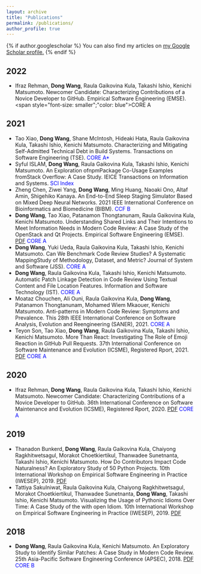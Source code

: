 ```yaml
---
layout: archive
title: "Publications"
permalink: /publications/
author_profile: true
---
```


{% if author.googlescholar %}
  You can also find my articles on <u><a href="{{author.googlescholar}}">my Google Scholar profile</a>.</u>
{% endif %}
## 2022
* Ifraz Rehman, **Dong Wang**, Raula Gaikovina Kula, Takashi Ishio, Kenichi Matsumoto. Newcomer Candidate: Characterizing Contributions of a Novice Developer to GitHub. Empirical Software Engineering (EMSE). <span style="font-size: smaller";"color: blue">CORE A</span>
## 2021
* Tao Xiao, **Dong Wang**, Shane McIntosh, Hideaki Hata, Raula Gaikovina Kula, Takashi Ishio, Kenichi Matsumoto. Characterizing and Mitigating Self-Admitted Technical Debt in Build Systems. Transactions on Software Engineering (TSE). <span style="color:blue">CORE A*</span>
* Syful ISLAM, **Dong Wang**, Raula Gaikovina Kula, Takashi Ishio, Kenichi Matsumoto. An Exploration ofnpmPackage Co-Usage Examples fromStack Overflow: A Case Study. IEICE Transactions on Information and Systems. <span style="color:blue">SCI Index</span>
* Zheng Chen, Ziwei Yang, **Dong Wang**, Ming Huang, Naoaki Ono, Altaf Amin, Shigehiko Kanaya. An End-to-End Sleep Staging Simulator Based on Mixed Deep Neural Networks. 2021 IEEE International Conference on Bioinformatics and Biomedicine (BIBM). <span style="color:blue">CCF B</span>
* **Dong Wang**, Tao Xiao, Patanamon Thongtanunam, Raula Gaikovina Kula, Kenichi Matsumoto. Understanding Shared Links and Their Intentions to Meet Information Needs in Modern Code Review: A Case Study of the OpenStack and Qt Projects. Empirical Software Engineering (EMSE). [PDF](https://link.springer.com/article/10.1007/s10664-021-09997-x) <span style="color:blue">CORE A</span>
* **Dong Wang**, Yuki Ueda, Raula Gaikovina Kula, Takashi Ishio, Kenichi Matsumoto. Can We Benchmark Code Review Studies? A Systematic MappingStudy of Methodology, Dataset, and Metric? Journal of System and Software (JSS). <span style="color:blue">CORE A</span>
* **Dong Wang**, Raula Gaikovina Kula, Takashi Ishio, Kenichi Matsumoto. Automatic Patch Linkage Detection in Code Review Using Textual Content and File Location Features. Information and Software Technology (IST). <span style="color:blue">CORE A</span>
* Moataz Chouchen, Ali Ouni, Raula Gaikovina Kula, **Dong Wang**, Patanamon Thongtanunam, Mohamed Wiem Mkaouer, Kenichi Matsumoto. Anti-patterns in Modern Code Review: Symptoms and Prevalence. This 28th IEEE International Conference on Software Analysis, Evolution and Reengineering (SANER), 2021. <span style="color:blue">CORE A</span>
* Teyon Son, Tao Xiao, **Dong Wang**, Raula Gaikovina Kula, Takashi Ishio, Kenichi Matsumoto. More Than React: Investigating The Role of Emoji Reaction in GitHub Pull Requests. 37th International Conference on Software Maintenance and Evolution (ICSME), Registered Rport, 2021. [PDF](https://www.researchgate.net/publication/353995896_More_Than_React_Investigating_The_Role_of_EmojiReaction_in_GitHub_Pull_Requests) <span style="color:blue">CORE A</span>

## 2020
* Ifraz Rehman, **Dong Wang**, Raula Gaikovina Kula, Takashi Ishio, Kenichi Matsumoto. Newcomer Candidate: Characterizing Contributions of a Novice Developer to GitHub. 36th International Conference on Software Maintenance and Evolution (ICSME), Registered Rport, 2020. [PDF](https://www.researchgate.net/publication/343498679_Newcomer_Candidate_Characterizing_Contributions_of_a_Novice_Developer_to_GitHub) <span style="color:blue">CORE A</span>

## 2019
* Thanadon Bunkerd, **Dong Wang**, Raula Gaikovina Kula, Chaiyong Ragkhitwetsagul, Morakot Choetkiertikul, Thanwadee Sunetnanta, Takashi Ishio, Kenichi Matsumoto. How Do Contributors Impact Code Naturalness? An Exploratory Study of 50 Python Projects. 10th International Workshop on Empirical Software Engineering in Practice (IWESEP), 2019. [PDF](https://ieeexplore.ieee.org/document/8945084/)
* Tattiya Sakulniwat, Raula Gaikovina Kula, Chaiyong Ragkhitwetsagul, Morakot Choetkiertikul, Thanwadee Sunetnanta, **Dong Wang**, Takashi Ishio, Kenichi Matsumoto. Visualizing the Usage of Pythonic Idioms Over Time: A Case Study of the with open Idiom. 10th International Workshop on Empirical Software Engineering in Practice (IWESEP), 2019. [PDF](https://cragkhit.github.io/publications/iwesep19_Tattiya.pdf)

## 2018

* **Dong Wang**, Raula Gaikovina Kula, Kenichi Matsumoto. An Exploratory Study to Identify Similar Patches: A Case Study in Modern Code Review. 25th Asia-Pacific Software Engineering Conference (APSEC), 2018. [PDF](https://ieeexplore.ieee.org/document/8719469) <span style="color:blue">CORE B</span>
